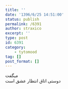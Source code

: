 ```yaml
---
title: ''
date: '1396/6/25 14:51:00'
status: publish
permalink: /6391
author: straxico
excerpt: ''
type: post
id: 6391
category:
    - tytomood
tag: []
post_format: []
---
```

میگفت  
دوستی اتاق انتظار عشق است